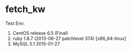 # fetch_kw

Test Env:
1. CentOS release 6.5 (Final)
2. ruby 1.8.7 (2013-06-27 patchlevel 374) [x86_64-linux]
3. MySQL 5.1
2015-01-27
